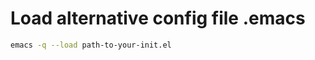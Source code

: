 <!-- TITLE: Init file emacs -->

# Load alternative config file .emacs

```sh
emacs -q --load path-to-your-init.el
```

